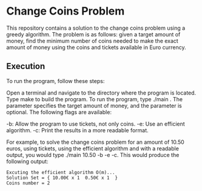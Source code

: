 # Change Coins Problem
This repository contains a solution to the change coins problem using a greedy algorithm. The problem is as follows: given a target amount of money, find the minimum number of coins needed to make the exact amount of money using the coins and tickets   available in Euro currency.

## Execution
To run the program, follow these steps:

Open a terminal and navigate to the directory where the program is located.
Type make to build the program.
To run the program, type ./main <Amount> <Flags>.
The <Amount> parameter specifies the target amount of money, and the <Flags> parameter is optional. The following flags are available:

-b: Allow the program to use tickets, not only coins.
-e: Use an efficient algorithm.
-c: Print the results in a more readable format.

For example, to solve the change coins problem for an amount of 10.50 euros, using tickets, using the efficient algorithm and with a readable output, you would type ./main 10.50 -b -e -c. This would produce the following output:

```
Excuting the efficient algorithm O(m)...
Solution Set = { 10.00€ x 1  0.50€ x 1  }
Coins number = 2
```
